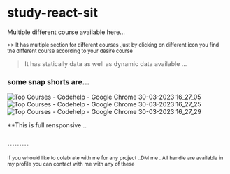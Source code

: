 # study-react-sit
Multiple different course available here...

<sub>>> It has multiple section for different courses ,just by clicking on different icon you find the 
different course according to your desire course</sub>

>It has  statically data  as well as dynamic data available ...

### some snap shorts are...
![Top Courses - Codehelp - Google Chrome 30-03-2023 16_27_05](https://user-images.githubusercontent.com/91673102/228819590-bb0c5304-6848-48d6-9b62-c5d6b866ca6f.png)
<br/>
![Top Courses - Codehelp - Google Chrome 30-03-2023 16_27_25](https://user-images.githubusercontent.com/91673102/228819610-f96980e0-889c-44bf-ac9f-b42fb901a97a.png)
<br/>
![Top Courses - Codehelp - Google Chrome 30-03-2023 16_27_29](https://user-images.githubusercontent.com/91673102/228819620-61786e5c-c51a-46de-a9bb-167de9500693.png)
<br/>

**This is full rensponsive ..
### .........
<sub> If you whould like to colabrate with me for any project ..DM me .
All handle are available in my profile you can contact with me with any of these
</sub>
